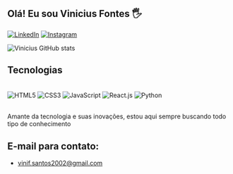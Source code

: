 ## Olá! Eu sou Vinicius Fontes 🖐️

[![LinkedIn](https://img.shields.io/badge/LinkedIn-0077B5?style=for-the-badge&logo=linkedin&logoColor=white)](https://www.linkedin.com/in/vinicius-fontes-b7a83a266/)
[![Instagram](https://img.shields.io/badge/Instagram-E4405F?style=for-the-badge&logo=instagram&logoColor=white)](https://www.instagram.com/vinifontes_00/)

![Vinicius GitHub stats](https://github-readme-stats.vercel.app/api?username=ViniciusFontes-02&show_icons=true&theme=dark)

## Tecnologias

<div style='display: inline_block'><br/>
  <img align='center' alt='HTML5' src='https://img.shields.io/badge/HTML5-E34F26?style=for-the-badge&logo=html5&logoColor=white' >
  <img align='center' alt='CSS3' src='https://img.shields.io/badge/CSS3-1572B6?style=for-the-badge&logo=css3&logoColor=white' >
  <img align='center' alt='JavaScript' src='https://img.shields.io/badge/JavaScript-F7DF1E?style=for-the-badge&logo=javascript&logoColor=black' >
  <img align='center' alt='React.js' src='https://img.shields.io/badge/React-20232A?style=for-the-badge&logo=react&logoColor=61DAFB' >
  <img align='center' alt='Python' src='https://img.shields.io/badge/Python-14354C?style=for-the-badge&logo=python&logoColor=white' >
</div><br/>

Amante da tecnologia e suas inovações, estou aqui sempre buscando todo tipo de conhecimento

## E-mail para contato:

- [vinif.santos2002@gmail.com](vinif.santos2002@gmail.com)
